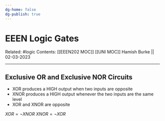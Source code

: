 ```yaml
---
dg-home: false
dg-publish: true
---
```


# EEEN Logic Gates

Related: #logic
Contents: [[EEEN202 MOC]]
[[UNI MOC]]
Hamish Burke || 02-03-2023
***

## Exclusive OR and Exclusive NOR Circuits

- XOR produces a HIGH output when two inputs are opposite
- XNOR produces a HIGH output whenever the two inputs are the same level
- XOR and XNOR are opposite

$XOR = \neg XNOR$
$XNOR = \neg XOR$



